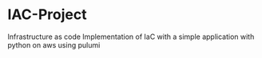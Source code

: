 # IAC-Project
Infrastructure as code
Implementation of IaC with a simple application with python on aws using pulumi
